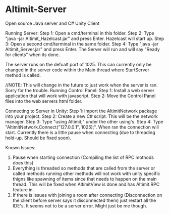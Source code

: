 # Altimit-Server
Open source Java server and C# Unity Client

Running Server:
Step 1: Open a cmd/terminal in this folder.
Step 2: Type "java -jar Altimit_Hazelcast.jar" and press Enter. Hazelcast will start up.
Step 3: Open a second cmd/terminal in the same folder.
Step 4: Type "java -jar Altimit_Server.jar" and press Enter. The Server will run and will say "Ready for clients" when its done.

The server runs on the defualt port of 1025. This can currently only be changed in the server code within the Main thread where StartServer method is called.

//NOTE: This will change in the future to just work when the server is ran. Sorry for the trouble.
Running Control Panel:
Step 1: Install a web server application that will work with javascript.
Step 2: Move the Control Panel files into the web servers html folder.


Connecting to Server in Unity:
Step 1: Import the AltimitNetwork package into your project.
Step 2: Create a new C# script. This will be the network manager.
Step 3: Type "using Altimit;" under the other using's.
Step 4: Type "AltimitNetwork.Connect("127.0.0.1", 1025);". When ran the connection will start. Currently there is a little pause when connecting (due to threading hold-up. Should be fixed soon).


Known Issues:
1) Pause when starting connection (Compiling the list of RPC mothods does this)
2) Everything is threaded so methods that are called from the server or called methods running other methods will not work with unity specific thigns like spawning of items since that needs to happen on the main thread. This will be fixed when AltimitView is done and has Altimit.RPC feature in.
3) If there is issues with joining a room after connecting (Disconnection on the client before server says it disconnected them) just restart all the IDE's. It seems not to be a server error. Might just be me though.

